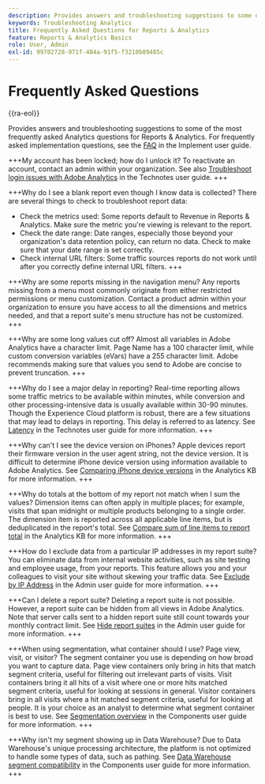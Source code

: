 ```yaml
---
description: Provides answers and troubleshooting suggestions to some of the most frequently asked Analytics questions.
keywords: Troubleshooting Analytics
title: Frequently Asked Questions for Reports & Analytics
feature: Reports & Analytics Basics
role: User, Admin
exl-id: 99702728-971f-484a-91f5-f3210b89485c
---
```

# Frequently Asked Questions

{{ra-eol}}

Provides answers and troubleshooting suggestions to some of the most frequently asked Analytics questions for Reports & Analytics. For frequently asked implementation questions, see the [FAQ](/help/implement/faq.md) in the Implement user guide.

+++My account has been locked; how do I unlock it?
To reactivate an account, contact an admin within your organization. See also [Troubleshoot login issues with Adobe Analytics](/help/technotes/troubleshoot-login.md) in the Technotes user guide.
+++

+++Why do I see a blank report even though I know data is collected?
There are several things to check to troubleshoot report data:

* Check the metrics used: Some reports default to Revenue in Reports & Analytics. Make sure the metric you're viewing is relevant to the report.
* Check the date range: Date ranges, especially those beyond your organization's data retention policy, can return no data. Check to make sure that your date range is set correctly.
* Check internal URL filters: Some traffic sources reports do not work until after you correctly define internal URL filters.
+++

+++Why are some reports missing in the navigation menu?
Any reports missing from a menu most commonly originate from either restricted permissions or menu customization. Contact a product admin within your organization to ensure you have access to all the dimensions and metrics needed, and that a report suite's menu structure has not be customized.
+++

+++Why are some long values cut off?
Almost all variables in Adobe Analytics have a character limit. Page Name has a 100 character limit, while custom conversion variables (eVars) have a 255 character limit. Adobe recommends making sure that values you send to Adobe are concise to prevent truncation.
+++

+++Why do I see a major delay in reporting?
Real-time reporting allows some traffic metrics to be available within minutes, while conversion and other processing-intensive data is usually available within 30-90 minutes. Though the Experience Cloud platform is robust, there are a few situations that may lead to delays in reporting. This delay is referred to as latency. See [Latency](/help/technotes/latency.md) in the Technotes user guide for more information.
+++

+++Why can't I see the device version on iPhones?
Apple devices report their firmware version in the user agent string, not the device version. It is difficult to determine iPhone device version using information available to Adobe Analytics. See [Comparing iPhone device versions](https://helpx.adobe.com/analytics/kb/comparing-iphone-device-versions.html) in the Analytics KB for more information.
+++

+++Why do totals at the bottom of my report not match when I sum the values?
Dimension items can often apply in multiple places; for example, visits that span midnight or multiple products belonging to a single order. The dimension item is reported across all applicable line items, but is deduplicated in the report's total. See [Compare sum of line items to report total](https://helpx.adobe.com/analytics/kb/sum-line-items-different-from-total.html) in the Analytics KB for more information.
+++

+++How do I exclude data from a particular IP addresses in my report suite?
You can eliminate data from internal website activities, such as site testing and employee usage, from your reports. This feature allows you and your colleagues to visit your site without skewing your traffic data. See [Exclude by IP Address](/help/admin/admin/exclude-ip.md) in the Admin user guide for more information. 
+++

+++Can I delete a report suite?
Deleting a report suite is not possible. However, a report suite can be hidden from all views in Adobe Analytics. Note that server calls sent to a hidden report suite still count towards your monthly contract limit. See [Hide report suites](/help/admin/admin/get-started/company/c-hide-report-suites.md) in the Admin user guide for more information. 
+++

+++When using segmentation, what container should I use? Page view, visit, or visitor?
The segment container you use is depending on how broad you want to capture data. Page view containers only bring in hits that match segment criteria, useful for filtering out irrelevant parts of visits. Visit containers bring it all hits of a visit where one or more hits matched segment criteria, useful for looking at sessions in general. Visitor containers bring in all visits where a hit matched segment criteria, useful for looking at people. It is your choice as an analyst to determine what segment container is best to use. See [Segmentation overview](/help/components/segmentation/seg-overview.md) in the Components user guide for more information.
+++

+++Why isn't my segment showing up in Data Warehouse?
Due to Data Warehouse's unique processing architecture, the platform is not optimized to handle some types of data, such as pathing. See [Data Warehouse segment compatibility](/help/components/segmentation/seg-reference/seg-compatibility.md) in the Components user guide for more information.
+++
